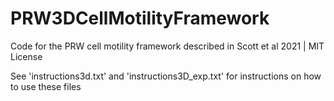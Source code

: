# PRW3DCellMotilityFramework
Code for the PRW cell motility framework described in Scott et al 2021 | 
MIT License

See 'instructions3d.txt' and 'instructions3D_exp.txt' for instructions on how to use these files
